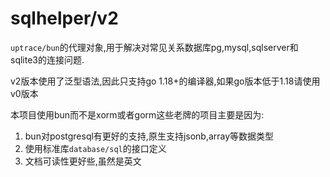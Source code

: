 # sqlhelper/v2

`uptrace/bun`的代理对象,用于解决对常见关系数据库pg,mysql,sqlserver和sqlite3的连接问题.

v2版本使用了泛型语法,因此只支持go 1.18+的编译器,如果go版本低于1.18请使用v0版本

本项目使用bun而不是xorm或者gorm这些老牌的项目主要是因为:

1. bun对postgresql有更好的支持,原生支持jsonb,array等数据类型
2. 使用标准库`database/sql`的接口定义
3. 文档可读性更好些,虽然是英文
